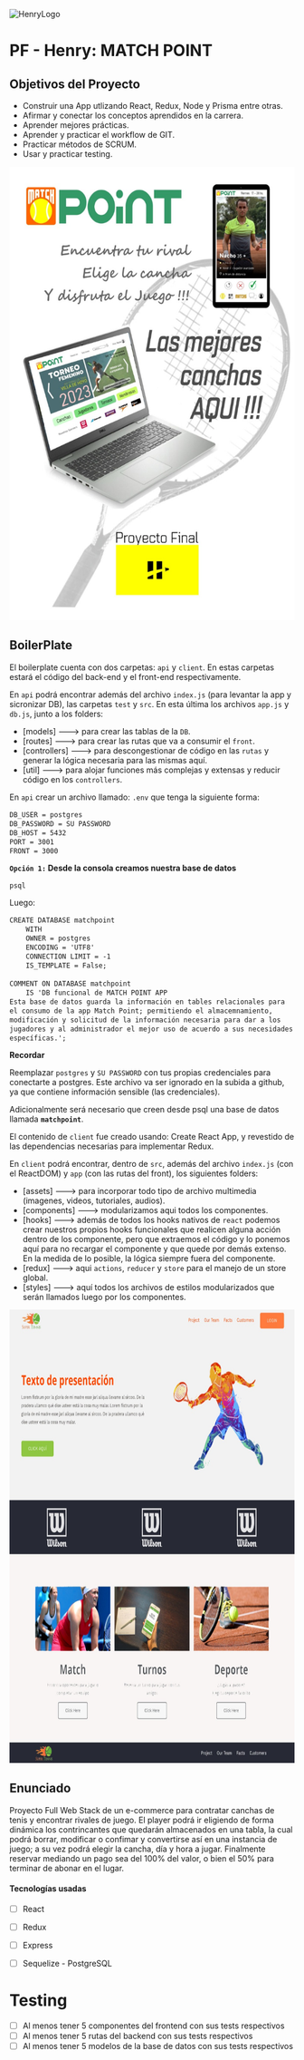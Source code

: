 ![HenryLogo](https://d31uz8lwfmyn8g.cloudfront.net/Assets/logo-henry-white-lg.png)

# __PF - Henry: MATCH POINT__

## Objetivos del Proyecto

- Construir una App utlizando React, Redux, Node y Prisma entre otras.
- Afirmar y conectar los conceptos aprendidos en la carrera.
- Aprender mejores prácticas.
- Aprender y practicar el workflow de GIT.
- Practicar métodos de SCRUM.
- Usar y practicar testing.


<img height="800" src="client/src/assets/MatchPoint.jpg" />



## BoilerPlate

El boilerplate cuenta con dos carpetas: `api` y `client`. En estas carpetas estará el código del back-end y el front-end respectivamente.

En `api` podrá encontrar además del archivo `index.js` (para levantar la app y sicronizar DB), las carpetas `test` y `src`.
En esta última los archivos `app.js` y `db.js`, junto a los folders:

- [models] ---> para crear las tablas de la `DB`.
- [routes] ---> para crear las rutas que va a consumir el `front`.
- [controllers] ---> para descongestionar de código en las `rutas` y generar la lógica necesaria para las mismas aquí.
- [util] ---> para alojar funciones más complejas y extensas y reducir código en los `controllers`.


En `api` crear un archivo llamado: `.env` que tenga la siguiente forma:

```env
DB_USER = postgres
DB_PASSWORD = SU PASSWORD
DB_HOST = 5432
PORT = 3001
FRONT = 3000
```

__``Opción 1:`` Desde la consola creamos nuestra base de datos__

```psql
psql
```
Luego:
```sequelize
CREATE DATABASE matchpoint
    WITH
    OWNER = postgres
    ENCODING = 'UTF8'
    CONNECTION LIMIT = -1
    IS_TEMPLATE = False;

COMMENT ON DATABASE matchpoint
    IS 'DB funcional de MATCH POINT APP
Esta base de datos guarda la información en tables relacionales para el consumo de la app Match Point; permitiendo el almacemnamiento, modificación y solicitud de la información necesaria para dar a los jugadores y al administrador el mejor uso de acuerdo a sus necesidades específicas.';
```
__Recordar__

Reemplazar `postgres` y `SU PASSWORD` con tus propias credenciales para conectarte a postgres.
Este archivo va ser ignorado en la subida a github, ya que contiene información sensible (las credenciales).

Adicionalmente será necesario que creen desde psql una base de datos llamada __`matchpoint`__.

El contenido de `client` fue creado usando: Create React App, y revestido de las dependencias necesarias para implementar Redux.


En `client` podrá encontrar, dentro de `src`, además del archivo `index.js` (con el ReactDOM) y `app` (con las rutas del front), los siguientes folders: 

- [assets] ---> para incorporar todo tipo de archivo multimedia (imagenes, videos, tutoriales, audios).
- [components] ---> modularizamos aqui todos los componentes.
- [hooks] ---> además de todos los hooks nativos de  `react` podemos crear nuestros propios hooks funcionales que realicen alguna acción dentro de los componente, pero que extraemos el código y lo ponemos aquí para no recargar el componente y que quede por demás extenso. En la medida de lo posible, la lógica siempre fuera del componente.
- [redux] ---> aqui `actions`, `reducer` y `store` para el manejo de un store global.
- [styles] ---> aquí todos los archivos de estilos modularizados que serán llamados luego por los componentes.


<img height="800" src="client/src/assets/ari.jpg" />


## __Enunciado__

Proyecto Full Web Stack de un e-commerce para contratar canchas de tenis y encontrar rivales de juego. 
El player podrá ir eligiendo de forma dinámica los contrincantes que quedarán almacenados en una tabla, la cual podrá borrar, modificar o confimar y convertirse así en una instancia de juego; a su vez podrá elegir la cancha, día y hora a jugar.
Finalmente reservar mediando un pago sea del 100% del valor, o bien el 50% para terminar de abonar en el lugar. 


#### Tecnologías usadas
- [ ] React
- [ ] Redux
- [ ] Express
- [ ] Sequelize - PostgreSQL 


  
# Testing

- [ ] Al menos tener 5 componentes del frontend con sus tests respectivos
- [ ] Al menos tener 5 rutas del backend con sus tests respectivos
- [ ] Al menos tener 5 modelos de la base de datos con sus tests respectivos
